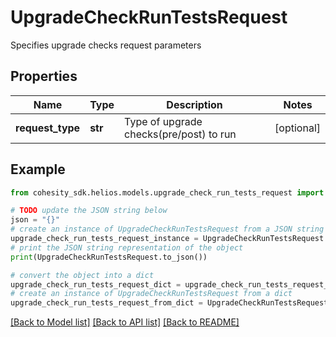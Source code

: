 # UpgradeCheckRunTestsRequest

Specifies upgrade checks request parameters

## Properties

Name | Type | Description | Notes
------------ | ------------- | ------------- | -------------
**request_type** | **str** | Type of upgrade checks(pre/post) to run | [optional] 

## Example

```python
from cohesity_sdk.helios.models.upgrade_check_run_tests_request import UpgradeCheckRunTestsRequest

# TODO update the JSON string below
json = "{}"
# create an instance of UpgradeCheckRunTestsRequest from a JSON string
upgrade_check_run_tests_request_instance = UpgradeCheckRunTestsRequest.from_json(json)
# print the JSON string representation of the object
print(UpgradeCheckRunTestsRequest.to_json())

# convert the object into a dict
upgrade_check_run_tests_request_dict = upgrade_check_run_tests_request_instance.to_dict()
# create an instance of UpgradeCheckRunTestsRequest from a dict
upgrade_check_run_tests_request_from_dict = UpgradeCheckRunTestsRequest.from_dict(upgrade_check_run_tests_request_dict)
```
[[Back to Model list]](../README.md#documentation-for-models) [[Back to API list]](../README.md#documentation-for-api-endpoints) [[Back to README]](../README.md)


